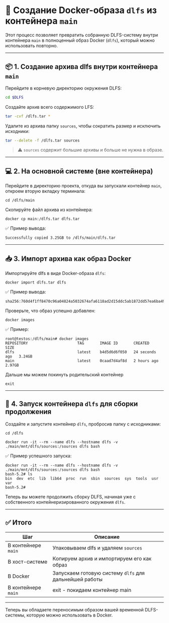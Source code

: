 
# 🐳 Создание Docker-образа `dlfs` из контейнера `main`

Этот процесс позволяет превратить собранную DLFS-систему внутри контейнера `main` в полноценный образ Docker (`dlfs`), который можно использовать повторно.

---

## 📦 1. Создание архива dlfs внутри контейнера `main`

Перейдите в корневую директорию окружения DLFS:

```bash
cd $DLFS
```

Создайте архив всего содержимого LFS:

```bash
tar -cvf /dlfs.tar *
```

Удалите из архива папку `sources`, чтобы сократить размер и исключить исходники:

```bash
tar --delete -f /dlfs.tar sources
```

> ⚠️ `sources` содержит большие архивы и больше не нужна в образе.

---

## 💻 2. На основной системе (вне контейнера)

Перейдите в директорию проекта, откуда вы запускали контейнер `main`, откроем вторую вкладку терминала:

```
cd /dlfs/main
```

Скопируйте файл архива из контейнера:

```
docker cp main:/dlfs.tar dlfs.tar
```

✅ Пример вывода:

```
Successfully copied 3.25GB to /dlfs/main/dlfs.tar
```

---

## 📥 3. Импорт архива как образ Docker

Импортируйте dlfs в виде Docker-образа `dlfs`:

```
docker import dlfs.tar dlfs
```

✅ Пример вывода:

```
sha256:760d4f1ff8470c96a04824a5032674afa6118ad2d15ddc5ab1872dd57ea6ba49
```

Проверьте, что образ успешно добавлен:

```
docker images
```

✅ Пример:

```
root@testos:/dlfs/main# docker images
REPOSITORY                      TAG       IMAGE ID       CREATED          SIZE
dlfs                            latest    b4d5d6d6f050   24 seconds ago   3.24GB
main                            latest    0caad7d4af8d   2 hours ago      2.97GB
```

Дальше мы можем покинуть родительский контейнер

```
exit
```

---

## 🚀 4. Запуск контейнера `dlfs` для сборки продолжения

Создайте и запустите контейнер `dlfs`, пробросив папку с исходниками:
```
cd /dlfs
```

```
docker run -it --rm --name dlfs --hostname dlfs -v ./main/mnt/dlfs/sources:/sources dlfs bash
```

✅ Пример успешного запуска:

```
docker run -it --rm --name dlfs --hostname dlfs -v ./main/mnt/dlfs/sources:/sources dlfs bash
bash-5.2# ls
bin  dev  etc  lib  lib64  proc  run  sbin  sources  sys  tools  usr  var
bash-5.2#
```

Теперь вы можете продолжить сборку DLFS, начиная уже с собственного контейнеризированного окружения `dlfs`.

---

## ✅ Итого

| Шаг                 | Описание                                               |
| ------------------- | ------------------------------------------------------ |
| В контейнере `main` | Упаковываем dlfs и удаляем `sources`                   |
| В хост-системе      | Копируем архив и импортируем его как образ             |
| В Docker            | Запускаем готовую систему `dlfs` для дальнейшей работы |
| В контейнере `main` | exit - покидаем контейнер main                         |

---

Теперь вы обладаете переносимым образом вашей временной DLFS-системы, которую можно использовать в  Docker.